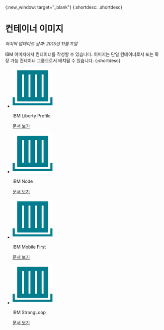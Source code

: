 {:new_window: target="_blank"}
{:shortdesc: .shortdesc}

# 컨테이너 이미지
*마지막 업데이트 날짜: 2015년 11월 11일*

IBM 이미지에서 컨테이너를 작성할 수 있습니다. 이미지는 단일 컨테이너로서 또는 확장 가능 컨테이너 그룹으로서 배치될 수 있습니다. {:shortdesc}

<ul class="runtimeIconList">
<li>
<p class="runtimeIcon"><img src="images/container-image_ibm.svg" alt="IBM 이미지" /></p>
<p class="runtimeTitle">IBM Liberty Profile</p>
<p class="runtimeLink"><a format="html" href="../images/docker_image_ibmliberty/ibmliberty_starter.html" scope="peer">문서 보기</a></p>
</li>
<li>
<p class="runtimeIcon"><img src="images/container-image_ibm.svg" alt="IBM 이미지" /></p>
<p class="runtimeTitle">IBM Node</p>
<p class="runtimeLink"><a format="html" href="../images/docker_image_ibmnode/ibmnode_starter.html" scope="peer">문서 보기</a></p>
</li>
<li>
<p class="runtimeIcon"><img src="images/container-image_ibm.svg" alt="IBM 이미지" /></p>
<p class="runtimeTitle">IBM Mobile First</p>
<p class="runtimeLink"><a format="html" href="../images/mobilefirst/index.html" scope="peer">문서 보기</a></p>
</li>
<li>
<p class="runtimeIcon"><img src="images/container-image_ibm.svg" alt="IBM 이미지" /></p>
<p class="runtimeTitle">IBM StrongLoop</p>
<p class="runtimeLink"><a format="html" href="../images/ibmnode_strong_pm/ibmnode_strong-pm_starter.html" scope="peer">문서 보기</a></p>
</li>
</ul>
